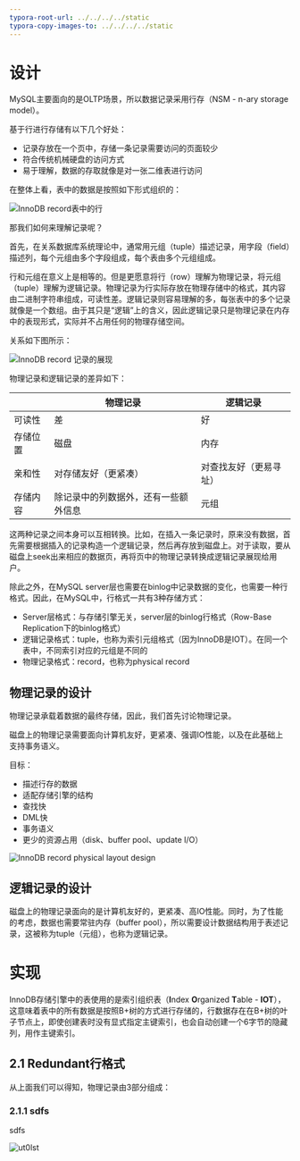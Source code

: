 ```yaml
---
typora-root-url: ../../../../static
typora-copy-images-to: ../../../../static
---
```


# 设计

MySQL主要面向的是OLTP场景，所以数据记录采用行存（NSM - n-ary storage model）。

基于行进行存储有以下几个好处：

- 记录存放在一个页中，存储一条记录需要访问的页面较少
- 符合传统机械硬盘的访问方式
- 易于理解，数据的存取就像是对一张二维表进行访问

在整体上看，表中的数据是按照如下形式组织的：

![InnoDB record表中的行](/InnoDB_record表中的行.png)

那我们如何来理解记录呢？

首先，在关系数据库系统理论中，通常用元组（tuple）描述记录，用字段（field）描述列，每个元组由多个字段组成，每个表由多个元组组成。

行和元组在意义上是相等的。但是更愿意将行（row）理解为物理记录，将元组（tuple）理解为逻辑记录。物理记录为行实际存放在物理存储中的格式，其内容由二进制字符串组成，可读性差。逻辑记录则容易理解的多，每张表中的多个记录就像是一个数组。由于其只是“逻辑”上的含义，因此逻辑记录只是物理记录在内存中的表现形式，实际并不占用任何的物理存储空间。

关系如下图所示：

![InnoDB record 记录的展现](/InnoDB_record记录的展现.png)

物理记录和逻辑记录的差异如下：

|          | **物理记录**                         | **逻辑记录**           |
| -------- | ------------------------------------ | ---------------------- |
| 可读性   | 差                                   | 好                     |
| 存储位置 | 磁盘                                 | 内存                   |
| 亲和性   | 对存储友好（更紧凑）                 | 对查找友好（更易寻址） |
| 存储内容 | 除记录中的列数据外，还有一些额外信息 | 元组                   |

这两种记录之间本身可以互相转换。比如，在插入一条记录时，原来没有数据，首先需要根据插入的记录构造一个逻辑记录，然后再存放到磁盘上。对于读取，要从磁盘上seek出来相应的数据页，再将页中的物理记录转换成逻辑记录展现给用户。

除此之外，在MySQL server层也需要在binlog中记录数据的变化，也需要一种行格式。因此，在MySQL中，行格式一共有3种存储方式：

- Server层格式：与存储引擎无关，server层的binlog行格式（Row-Base Replication下的binlog格式）
- 逻辑记录格式：tuple，也称为索引元组格式（因为InnoDB是IOT）。在同一个表中，不同索引对应的元组是不同的
- 物理记录格式：record，也称为physical record

## 物理记录的设计

物理记录承载着数据的最终存储，因此，我们首先讨论物理记录。

磁盘上的物理记录需要面向计算机友好，更紧凑、强调IO性能，以及在此基础上支持事务语义。

目标：

- 描述行存的数据
- 适配存储引擎的结构
- 查找快
- DML快
- 事务语义
- 更少的资源占用（disk、buffer pool、update I/O）

![InnoDB record physical layout design](/InnoDB_record_physical_layout_design.png)





## 逻辑记录的设计

磁盘上的物理记录面向的是计算机友好的，更紧凑、高IO性能。同时，为了性能的考虑，数据也需要常驻内存（buffer pool），所以需要设计数据结构用于表述记录，这被称为tuple（元组），也称为逻辑记录。

# 实现

InnoDB存储引擎中的表使用的是索引组织表（**I**ndex **O**rganized **T**able - **IOT**），这意味着表中的所有数据是按照B+树的方式进行存储的，行数据存在在B+树的叶子节点上，即使创建表时没有显式指定主键索引，也会自动创建一个6字节的隐藏列，用作主键索引。

## 2.1 Redundant行格式

从上面我们可以得知，物理记录由3部分组成：

### 2.1.1 sdfs

sdfs

![ut0lst](/ut0lst.png)